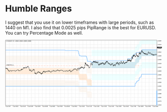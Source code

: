  # Humble Ranges

I suggest that you use it on lower timeframes with large periods, such as 1440 on M1. I also find that 0.0025 pips PipRange is the best for EURUSD. You can try Percentage Mode as well.

![screenshot](https://raw.githubusercontent.com/humbleai/humbleranges/master/EURUSDM1.png)

